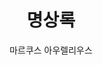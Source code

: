 ---
title: 명상록
author: 마르쿠스 아우렐리우스 
slug: audtkdfhr 
category: book
coverUrl: http://image.kyobobook.co.kr/images/book/large/099/l9788991290099.jpg
layout: book 
---
